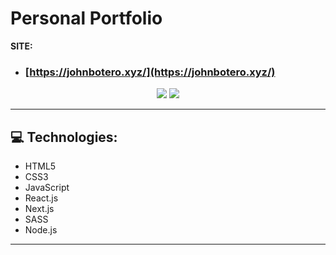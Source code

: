 # Personal Portfolio

**SITE:**

-   ### [https://johnbotero.xyz/](https://johnbotero.xyz/)

<center>

[![](https://i.imgur.com/vbPhsZq.png)](https://i.imgur.com/vbPhsZq.png)
[![](https://i.imgur.com/45SSZHV.png)](https://i.imgur.com/45SSZHV.png)

  </center>

---

## 💻 Technologies:

-   HTML5
-   CSS3
-   JavaScript
-   React.js
-   Next.js
-   SASS
-   Node.js

---
